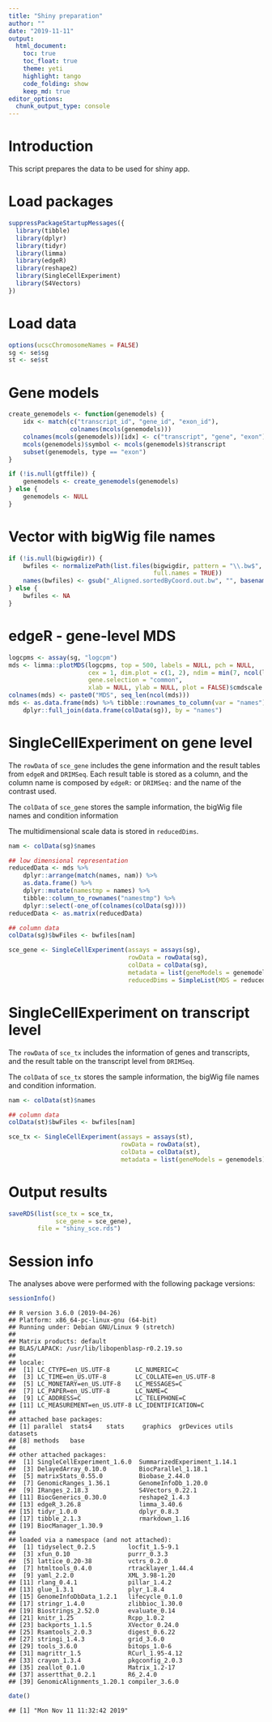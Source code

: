 ```yaml
---
title: "Shiny preparation"
author: ""
date: "2019-11-11"
output: 
  html_document:
    toc: true
    toc_float: true
    theme: yeti
    highlight: tango
    code_folding: show
    keep_md: true
editor_options: 
  chunk_output_type: console
---
```




# Introduction

This script prepares the data to be used for shiny app. 

# Load packages


```r
suppressPackageStartupMessages({
  library(tibble)
  library(dplyr)
  library(tidyr)
  library(limma)
  library(edgeR)
  library(reshape2)
  library(SingleCellExperiment)
  library(S4Vectors)
})
```

# Load data


```r
options(ucscChromosomeNames = FALSE)
sg <- se$sg
st <- se$st
```

# Gene models


```r
create_genemodels <- function(genemodels) {
    idx <- match(c("transcript_id", "gene_id", "exon_id"), 
                 colnames(mcols(genemodels)))
    colnames(mcols(genemodels))[idx] <- c("transcript", "gene", "exon")
    mcols(genemodels)$symbol <- mcols(genemodels)$transcript
    subset(genemodels, type == "exon")
}

if (!is.null(gtffile)) {
    genemodels <- create_genemodels(genemodels)
} else {
    genemodels <- NULL
}
```

# Vector with bigWig file names 


```r
if (!is.null(bigwigdir)) {
    bwfiles <- normalizePath(list.files(bigwigdir, pattern = "\\.bw$", 
                                        full.names = TRUE))
    names(bwfiles) <- gsub("_Aligned.sortedByCoord.out.bw", "", basename(bwfiles))
} else {
    bwfiles <- NA
}
```

# edgeR - gene-level MDS


```r
logcpms <- assay(sg, "logcpm")
mds <- limma::plotMDS(logcpms, top = 500, labels = NULL, pch = NULL,
                      cex = 1, dim.plot = c(1, 2), ndim = min(7, ncol(logcpms) - 1),
                      gene.selection = "common",
                      xlab = NULL, ylab = NULL, plot = FALSE)$cmdscale.out
colnames(mds) <- paste0("MDS", seq_len(ncol(mds)))
mds <- as.data.frame(mds) %>% tibble::rownames_to_column(var = "names") %>%
    dplyr::full_join(data.frame(colData(sg)), by = "names")
```

# SingleCellExperiment on gene level

The `rowData` of `sce_gene` includes the gene information and the result tables
from `edgeR` and `DRIMSeq`. Each result table is stored as a column, and the
column name is composed by `edgeR:` or `DRIMSeq:` and the name of the contrast
used. 

The `colData` of `sce_gene` stores the sample information, the bigWig file names
and condition information

The multidimensional scale data is stored in `reducedDims`.


```r
nam <- colData(sg)$names

## low dimensional representation
reducedData <- mds %>%
    dplyr::arrange(match(names, nam)) %>%
    as.data.frame() %>% 
    dplyr::mutate(namestmp = names) %>%
    tibble::column_to_rownames("namestmp") %>%
    dplyr::select(-one_of(colnames(colData(sg))))
reducedData <- as.matrix(reducedData)

## column data
colData(sg)$bwFiles <- bwfiles[nam]

sce_gene <- SingleCellExperiment(assays = assays(sg), 
                                 rowData = rowData(sg),
                                 colData = colData(sg),
                                 metadata = list(geneModels = genemodels),
                                 reducedDims = SimpleList(MDS = reducedData))
```

# SingleCellExperiment on transcript level

The `rowData` of `sce_tx` includes the information of genes and transcripts,
and the result table on the transcript level from `DRIMSeq`.

The `colData` of `sce_tx` stores the sample information, the bigWig file names
and condition information.


```r
nam <- colData(st)$names

## column data
colData(st)$bwFiles <- bwfiles[nam]

sce_tx <- SingleCellExperiment(assays = assays(st), 
                               rowData = rowData(st),
                               colData = colData(st),
                               metadata = list(geneModels = genemodels))
```

# Output results


```r
saveRDS(list(sce_tx = sce_tx, 
             sce_gene = sce_gene),
        file = "shiny_sce.rds")
```

# Session info

The analyses above were performed with the following package versions:


```r
sessionInfo()
```

```
## R version 3.6.0 (2019-04-26)
## Platform: x86_64-pc-linux-gnu (64-bit)
## Running under: Debian GNU/Linux 9 (stretch)
## 
## Matrix products: default
## BLAS/LAPACK: /usr/lib/libopenblasp-r0.2.19.so
## 
## locale:
##  [1] LC_CTYPE=en_US.UTF-8       LC_NUMERIC=C              
##  [3] LC_TIME=en_US.UTF-8        LC_COLLATE=en_US.UTF-8    
##  [5] LC_MONETARY=en_US.UTF-8    LC_MESSAGES=C             
##  [7] LC_PAPER=en_US.UTF-8       LC_NAME=C                 
##  [9] LC_ADDRESS=C               LC_TELEPHONE=C            
## [11] LC_MEASUREMENT=en_US.UTF-8 LC_IDENTIFICATION=C       
## 
## attached base packages:
## [1] parallel  stats4    stats     graphics  grDevices utils     datasets 
## [8] methods   base     
## 
## other attached packages:
##  [1] SingleCellExperiment_1.6.0  SummarizedExperiment_1.14.1
##  [3] DelayedArray_0.10.0         BiocParallel_1.18.1        
##  [5] matrixStats_0.55.0          Biobase_2.44.0             
##  [7] GenomicRanges_1.36.1        GenomeInfoDb_1.20.0        
##  [9] IRanges_2.18.3              S4Vectors_0.22.1           
## [11] BiocGenerics_0.30.0         reshape2_1.4.3             
## [13] edgeR_3.26.8                limma_3.40.6               
## [15] tidyr_1.0.0                 dplyr_0.8.3                
## [17] tibble_2.1.3                rmarkdown_1.16             
## [19] BiocManager_1.30.9         
## 
## loaded via a namespace (and not attached):
##  [1] tidyselect_0.2.5         locfit_1.5-9.1          
##  [3] xfun_0.10                purrr_0.3.3             
##  [5] lattice_0.20-38          vctrs_0.2.0             
##  [7] htmltools_0.4.0          rtracklayer_1.44.4      
##  [9] yaml_2.2.0               XML_3.98-1.20           
## [11] rlang_0.4.1              pillar_1.4.2            
## [13] glue_1.3.1               plyr_1.8.4              
## [15] GenomeInfoDbData_1.2.1   lifecycle_0.1.0         
## [17] stringr_1.4.0            zlibbioc_1.30.0         
## [19] Biostrings_2.52.0        evaluate_0.14           
## [21] knitr_1.25               Rcpp_1.0.2              
## [23] backports_1.1.5          XVector_0.24.0          
## [25] Rsamtools_2.0.3          digest_0.6.22           
## [27] stringi_1.4.3            grid_3.6.0              
## [29] tools_3.6.0              bitops_1.0-6            
## [31] magrittr_1.5             RCurl_1.95-4.12         
## [33] crayon_1.3.4             pkgconfig_2.0.3         
## [35] zeallot_0.1.0            Matrix_1.2-17           
## [37] assertthat_0.2.1         R6_2.4.0                
## [39] GenomicAlignments_1.20.1 compiler_3.6.0
```

```r
date()
```

```
## [1] "Mon Nov 11 11:32:42 2019"
```


